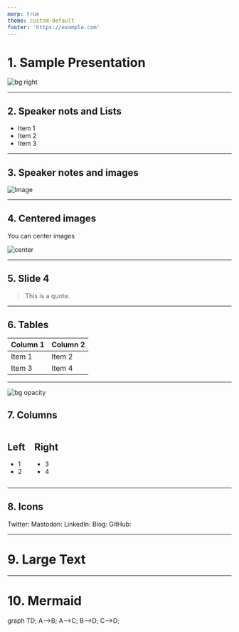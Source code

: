 ```yaml
---
marp: true
theme: custom-default
footer: 'https://example.com'
---
```


# 1. Sample Presentation
![bg right](https://picsum.photos/800/600)

---

<!-- Speaker Notes -->
## 2. Speaker nots and Lists

- Item 1
- Item 2
- Item 3
<!-- Can have multiple on a slide -->

---

## 3. Speaker notes and images
<!-- Can also do a multiline
comment that will show in notes -->

![Image](https://picsum.photos/800/600)

---

## 4. Centered images

You can center images

![center](https://picsum.photos/800/600)

---

## 5. Slide 4

> This is a quote.

---

## 6. Tables

| Column 1 | Column 2 |
| -------- | -------- |
| Item 1   | Item 2   |
| Item 3   | Item 4   |

---

![bg opacity](https://picsum.photos/800/600?image=53)
## 7. Columns

<div class="columns">
<div>

## Left

- 1
- 2

</div>
<div>

## Right

- 3
- 4

</div>
</div>

---

## 8. Icons

<i class="fa-brands fa-twitter"></i> Twitter: 
<i class="fa-brands fa-mastodon"></i> Mastodon: 
<i class="fa-brands fa-linkedin"></i> LinkedIn: 
<i class="fa fa-window-maximize"></i> Blog: 
<i class="fa-brands fa-github"></i> GitHub: 

---

# 9. <!--fit--> Large Text

---

<!-- Needed for mermaid, can be anywhere in file except frontmatter -->
<script type="module">
  import mermaid from 'https://cdn.jsdelivr.net/npm/mermaid@11/dist/mermaid.esm.min.mjs';
  mermaid.initialize({ startOnLoad: true });
</script>

# 10. Mermaid

<div class="mermaid">
graph TD;
    A-->B;
    A-->C;
    B-->D;
    C-->D;
</div>
